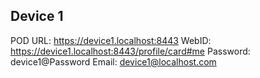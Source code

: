 ## Device 1
POD URL: https://device1.localhost:8443
WebID: https://device1.localhost:8443/profile/card#me
Password: device1@Password
Email: device1@localhost.com